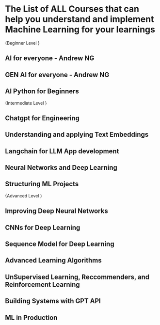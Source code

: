 # The List of ALL Courses that can help you understand and implement Machine Learning for your learnings


{Beginner Level }

## AI for everyone - Andrew NG
## GEN AI for everyone - Andrew NG
## AI Python for Beginners

{Intermediate Level }

## Chatgpt for Engineering
## Understanding and applying Text Embeddings
## Langchain for LLM App development
## Neural Networks and Deep Learning
## Structuring ML Projects  

{Advanced Level }

## Improving Deep Neural Networks
## CNNs for Deep Learning
## Sequence Model for Deep Learning
## Advanced Learning Algorithms
## UnSupervised Learning, Reccommenders, and Reinforcement Learning
## Building Systems with GPT API
## ML in Production
